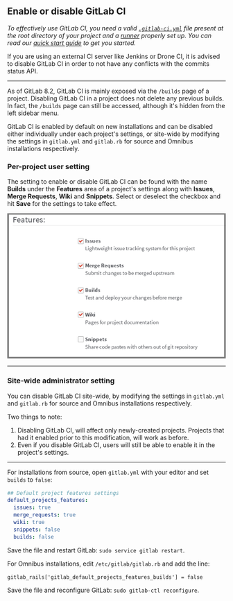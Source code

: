 ## Enable or disable GitLab CI

_To effectively use GitLab CI, you need a valid [`.gitlab-ci.yml`](yaml/README.md)
file present at the root directory of your project and a
[runner](runners/README.md) properly set up. You can read our
[quick start guide](quick_start/README.md) to get you started._

If you are using an external CI server like Jenkins or Drone CI, it is advised
to disable GitLab CI in order to not have any conflicts with the commits status
API.

---

As of GitLab 8.2, GitLab CI is mainly exposed via the `/builds` page of a
project. Disabling GitLab CI in a project does not delete any previous builds.
In fact, the `/builds` page can still be accessed, although it's hidden from
the left sidebar menu.

GitLab CI is enabled by default on new installations and can be disabled either
individually under each project's settings, or site-wide by modifying the
settings in `gitlab.yml` and `gitlab.rb` for source and Omnibus installations
respectively.

### Per-project user setting

The setting to enable or disable GitLab CI can be found with the name **Builds**
under the **Features** area of a project's settings along with **Issues**,
**Merge Requests**, **Wiki** and **Snippets**. Select or deselect the checkbox
and hit **Save** for the settings to take effect.

![Features settings](img/features_settings.png)

---

### Site-wide administrator setting

You can disable GitLab CI site-wide, by modifying the settings in `gitlab.yml`
and `gitlab.rb` for source and Omnibus installations respectively.

Two things to note:

1. Disabling GitLab CI, will affect only newly-created projects. Projects that
   had it enabled prior to this modification, will work as before.
1. Even if you disable GitLab CI, users will still be able to enable it in the
   project's settings.

---

For installations from source, open `gitlab.yml` with your editor and set
`builds` to `false`:

```yaml
## Default project features settings
default_projects_features:
  issues: true
  merge_requests: true
  wiki: true
  snippets: false
  builds: false
```

Save the file and restart GitLab: `sudo service gitlab restart`.

For Omnibus installations, edit `/etc/gitlab/gitlab.rb` and add the line:

```
gitlab_rails['gitlab_default_projects_features_builds'] = false
```

Save the file and reconfigure GitLab: `sudo gitlab-ctl reconfigure`.
